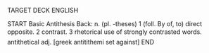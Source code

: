 TARGET DECK
ENGLISH

START
Basic
Antithesis
Back: n. (pl. -theses) 1 (foll. By of, to) direct opposite. 2 contrast. 3 rhetorical use of strongly contrasted words.  antithetical adj. [greek antitithemi set against]
END
